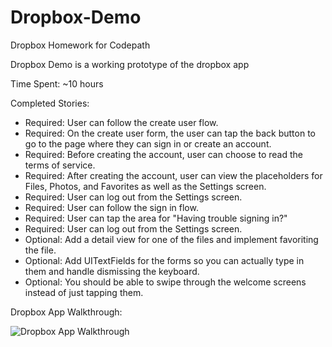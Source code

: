 # Dropbox-Demo
Dropbox Homework for Codepath

Dropbox Demo is a working prototype of the dropbox app 

Time Spent: ~10 hours

Completed Stories: 
* Required: User can follow the create user flow.
* Required: On the create user form, the user can tap the back button to go to the page where they can sign in or create an account.
* Required: Before creating the account, user can choose to read the terms of service.
* Required: After creating the account, user can view the placeholders for Files, Photos, and Favorites as well as the Settings screen.
* Required: User can log out from the Settings screen.
* Required: User can follow the sign in flow.
* Required: User can tap the area for "Having trouble signing in?"
* Required: User can log out from the Settings screen.
* Optional: Add a detail view for one of the files and implement favoriting the file.
* Optional: Add UITextFields for the forms so you can actually type in them and handle dismissing the keyboard.
* Optional: You should be able to swipe through the welcome screens instead of just tapping them.

Dropbox App Walkthrough: 

![Dropbox App Walkthrough](http://i.imgur.com/SSgUwgM.gif)
